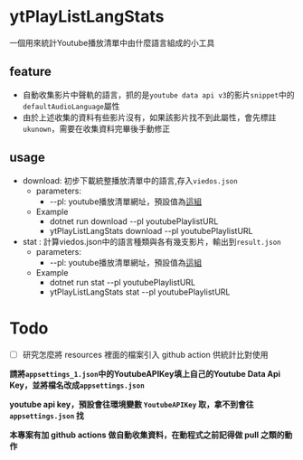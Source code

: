 # ytPlayListLangStats

一個用來統計Youtube播放清單中由什麼語言組成的小工具

## feature
- 自動收集影片中聲軌的語言，抓的是`youtube data api v3`的影片`snippet`中的`defaultAudioLanguage`屬性
- 由於上述收集的資料有些影片沒有，如果該影片找不到此屬性，會先標註`ukunown`，需要在收集資料完畢後手動修正
## usage
- download: 初步下載統整播放清單中的語言,存入`viedos.json`
  - parameters:
    - --pl: youtube播放清單網址，預設值為[這組](https://www.youtube.com/playlist?list=PLdx_s59BrvfXJXyoU5BHpUkZGmZL0g3Ip)
  - Example
    - dotnet run download --pl youtubePlaylistURL
    - ytPlayListLangStats download --pl youtubePlaylistURL
- stat : 計算viedos.json中的語言種類與各有幾支影片，輸出到`result.json`
  - parameters:
    - --pl: youtube播放清單網址，預設值為[這組](https://www.youtube.com/playlist?list=PLdx_s59BrvfXJXyoU5BHpUkZGmZL0g3Ip)
  - Example
    - dotnet run stat --pl youtubePlaylistURL
    - ytPlayListLangStats stat --pl youtubePlaylistURL

# Todo
- [ ] 研究怎麼將 resources 裡面的檔案引入 github action 供統計比對使用

**請將`appsettings_1.json`中的YoutubeAPIKey填上自己的Youtube Data Api Key，並將檔名改成`appsettings.json`**

**youtube api key，預設會往環境變數 `YoutubeAPIKey` 取，拿不到會往 `appsettings.json` 找**

**本專案有加 github actions 做自動收集資料，在動程式之前記得做 pull 之類的動作**